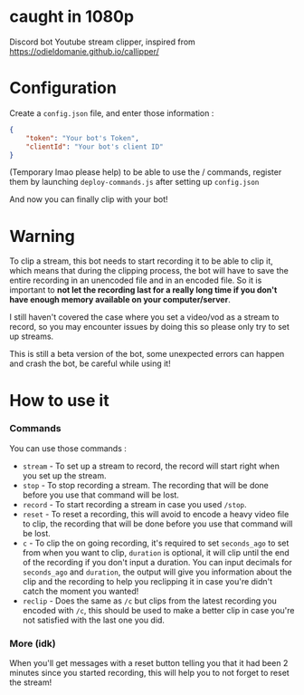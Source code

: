 # caught in 1080p
 Discord bot Youtube stream clipper, inspired from https://odieldomanie.github.io/callipper/
 
 
 # Configuration
Create a `config.json` file, and enter those information :

```json
{
    "token": "Your bot's Token",
    "clientId": "Your bot's client ID"
}
```

(Temporary lmao please help) to be able to use the / commands, register them by launching `deploy-commands.js` after setting up `config.json`

And now you can finally clip with your bot!

# Warning
To clip a stream, this bot needs to start recording it to be able to clip it, which means that during the clipping process, the bot will have to save the entire recording in an unencoded file and in an encoded file. So it is important to **not let the recording last for a really long time if you don't have enough memory available on your computer/server**.

I still haven't covered the case where you set a video/vod as a stream to record, so you may encounter issues by doing this so please only try to set up streams.

This is still a beta version of the bot, some unexpected errors can happen and crash the bot, be careful while using it!

# How to use it
### Commands
You can use those commands :

* `stream` - To set up a stream to record, the record will start right when you set up the stream.
* `stop` - To stop recording a stream. The recording that will be done before you use that command will be lost.
* `record` - To start recording a stream in case you used `/stop`.
* `reset` - To reset a recording, this will avoid to encode a heavy video file to clip, the recording that will be done before you use that command will be lost.
* `c` - To clip the on going recording, it's required to set `seconds_ago` to set from when you want to clip, `duration` is optional, it will clip until the end of the recording if you don't input a duration. You can input decimals for `seconds_ago` and `duration`, the output will give you information about the clip and the recording to help you reclipping it in case you're didn't catch the moment you wanted!
* `reclip` - Does the same as `/c` but clips from the latest recording you encoded with `/c`, this should be used to make a better clip in case you're not satisfied with the last one you did.

### More (idk)
When you'll get messages with a reset button telling you that it had been 2 minutes since you started recording, this will help you to not forget to reset the stream!